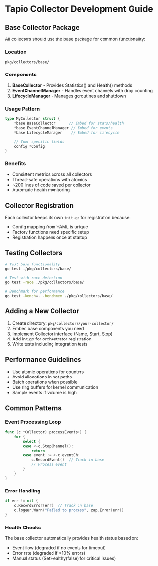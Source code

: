# Tapio Collector Development Guide

## Base Collector Package

All collectors should use the base package for common functionality:

### Location
`pkg/collectors/base/`

### Components

1. **BaseCollector** - Provides Statistics() and Health() methods
2. **EventChannelManager** - Handles event channels with drop counting  
3. **LifecycleManager** - Manages goroutines and shutdown

### Usage Pattern

```go
type MyCollector struct {
    *base.BaseCollector      // Embed for stats/health
    *base.EventChannelManager // Embed for events
    *base.LifecycleManager    // Embed for lifecycle
    
    // Your specific fields
    config *Config
}
```

### Benefits
- Consistent metrics across all collectors
- Thread-safe operations with atomics
- ~200 lines of code saved per collector
- Automatic health monitoring

## Collector Registration

Each collector keeps its own `init.go` for registration because:
- Config mapping from YAML is unique
- Factory functions need specific setup
- Registration happens once at startup

## Testing Collectors

```bash
# Test base functionality
go test ./pkg/collectors/base/

# Test with race detection
go test -race ./pkg/collectors/base/

# Benchmark for performance
go test -bench=. -benchmem ./pkg/collectors/base/
```

## Adding a New Collector

1. Create directory: `pkg/collectors/your-collector/`
2. Embed base components you need
3. Implement Collector interface (Name, Start, Stop)
4. Add init.go for orchestrator registration
5. Write tests including integration tests

## Performance Guidelines

- Use atomic operations for counters
- Avoid allocations in hot paths
- Batch operations when possible
- Use ring buffers for kernel communication
- Sample events if volume is high

## Common Patterns

### Event Processing Loop
```go
func (c *Collector) processEvents() {
    for {
        select {
        case <-c.StopChannel():
            return
        case event := <-c.eventCh:
            c.RecordEvent()  // Track in base
            // Process event
        }
    }
}
```

### Error Handling
```go
if err != nil {
    c.RecordError(err)  // Track in base
    c.logger.Warn("Failed to process", zap.Error(err))
}
```

### Health Checks
The base collector automatically provides health status based on:
- Event flow (degraded if no events for timeout)
- Error rate (degraded if >10% errors)  
- Manual status (SetHealthy(false) for critical issues)